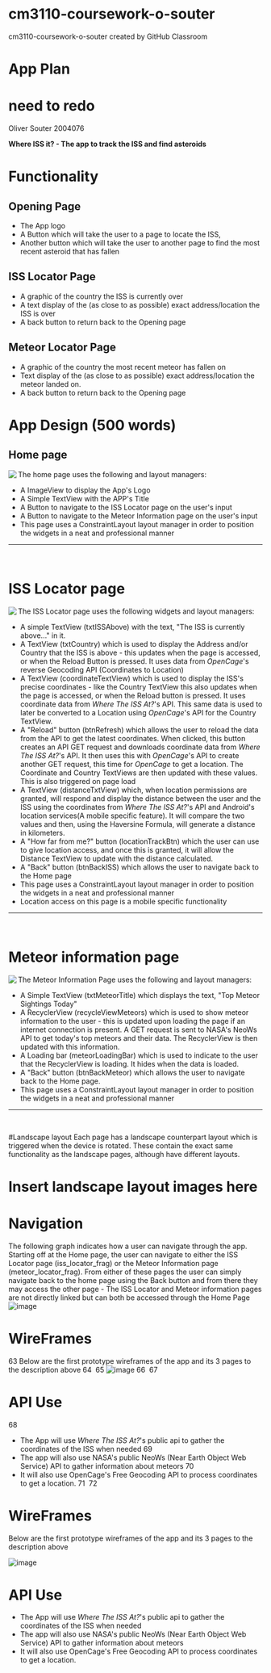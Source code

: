 # cm3110-coursework-o-souter
cm3110-coursework-o-souter created by GitHub Classroom

# App Plan
# need to redo
Oliver Souter 2004076

**Where ISS it? - The app to track the ISS and find asteroids**

# Functionality

## Opening Page
* The App logo
* A Button which will take the user to a page to locate the ISS, 
* Another button which will take the user to another page to find the most recent asteroid that has fallen

## ISS Locator Page
* A graphic of the country the ISS is currently over
* A text display of the (as close to as possible) exact address/location the ISS is over
* A back button to return back to the Opening page

## Meteor Locator Page
* A graphic of the country the most recent meteor has fallen on
* Text display of the (as close to as possible) exact address/location the meteor landed on.
* A back button to return back to the Opening page




# App Design (500 words)

## Home page

<image align="left" src="https://user-images.githubusercontent.com/73543366/205923412-a9fe51cb-d2fd-4ec0-8918-2164cc79f2b2.png"/>

The home page uses the following and layout managers:
* A ImageView to display the App's Logo
* A Simple TextView with the APP's Title
* A Button to navigate to the ISS Locator page on the user's input  
* A Button to navigate to the Meteor Information page on the user's input
* This page uses a ConstraintLayout layout manager in order to position the widgets in a neat and professional manner
---
<br clear="left">


# ISS Locator page

<image align="left" src="https://user-images.githubusercontent.com/73543366/205923407-6ff0a4cd-f466-413d-80f0-5a1891b5f92a.png"/>

The ISS Locator page uses the following widgets and layout managers:
* A simple TextView (txtISSAbove) with the text, "The ISS is currently above..." in it.
* A TextView (txtCountry) which is used to display the Address and/or Country that the ISS is above - this updates when the page is accessed, or when the Reload Button is pressed. It uses data from *OpenCage*'s reverse Geocoding API (Coordinates to Location)
* A TextView (coordinateTextView) which is used to display the ISS's precise coordinates - like the Country TextView this also updates when the page is accessed, or when the Reload button is pressed. It uses coordinate data from *Where The ISS At?*'s API. This same data is used to later be converted to a Location using *OpenCage*'s API for the Country TextView.
* A "Reload" button (btnRefresh) which allows the user to reload the data from the API to get the latest coordinates. When clicked, this button creates an API GET request and downloads coordinate data from *Where The ISS At?*'s API. It then uses this with *OpenCage*'s API to create another GET request, this time for *OpenCage* to get a location. The Coordinate and Country TextViews are then updated with these values. This is also triggered on page load
* A TextView (distanceTxtView) which, when location permissions are granted, will respond and display the distance between the user and the ISS using the coordinates from *Where The ISS At?*'s API and Android's location services(A mobile specific feature). It will compare the two values and then, using the Haversine Formula, will generate a distance in kilometers.
* A "How far from me?" button (locationTrackBtn) which the user can use to give location access, and once this is granted, it will allow the Distance TextView to update with the distance calculated.
* A "Back" button (btnBackISS) which allows the user to navigate back to the Home page
* This page uses a ConstraintLayout layout manager in order to position the widgets in a neat and professional manner
* Location access on this page is a mobile specific functionality
---
<br clear="left">

# Meteor information page

<image align="left" src="https://user-images.githubusercontent.com/73543366/205923409-f839e666-ee98-4af1-8c9f-ea5de9b53d9a.png"/>

The Meteor Information Page uses the following and layout managers:
* A Simple TextView (txtMeteorTitle) which displays the text, "Top Meteor Sightings Today"
* A RecyclerView (recycleViewMeteors) which is used to show meteor information to the user - this is updated upon loading the page if an internet connection is present. A GET request is sent to NASA's NeoWs API to get today's top meteors and their data. The RecyclerView is then updated with this information. 
* A Loading bar (meteorLoadingBar) which is used to indicate to the user that the RecyclerView is loading. It hides when the data is loaded.
* A "Back" button (btnBackMeteor) which allows the user to navigate back to the Home page.
* This page uses a ConstraintLayout layout manager in order to position the widgets in a neat and professional manner
---
<br clear="left">

#Landscape layout
Each page has a landscape counterpart layout which is triggered when the device is rotated. These contain the exact same functionality as the landscape pages, although have different layouts.

# Insert landscape layout images here

# Navigation
The following graph indicates how a user can navigate through the app. Starting off at the Home page, the user can navigate to either the ISS Locator page (iss_locator_frag) or the Meteor Information page (meteor_locator_frag).
From either of these pages the user can simply navigate back to the home page using the Back button and from there they may access the other page - The ISS Locator and Meteor information pages are not directly linked but can both be accessed through the Home Page
![image](https://user-images.githubusercontent.com/73543366/205931686-588d8952-64fc-4721-9886-ffb8f1491f8a.png)



# WireFrames
63
Below are the first prototype wireframes of the app and its 3 pages to the description above
64
​
65
![image](https://user-images.githubusercontent.com/73543366/198712846-4a850b3e-3573-4e87-b42a-fa2564df473a.png)
66
​
67
# API Use
68
* The App will use *Where The ISS At?*'s public api to gather the coordinates of the ISS when needed 
69
* The app will also use NASA's public NeoWs (Near Earth Object Web Service) API to gather information about meteors
70
* It will also use OpenCage's Free Geocoding API to process coordinates to get a location.
71
​
72
​
# WireFrames
Below are the first prototype wireframes of the app and its 3 pages to the description above

![image](https://user-images.githubusercontent.com/73543366/198712846-4a850b3e-3573-4e87-b42a-fa2564df473a.png)

# API Use
* The App will use *Where The ISS At?*'s public api to gather the coordinates of the ISS when needed 
* The app will also use NASA's public NeoWs (Near Earth Object Web Service) API to gather information about meteors
* It will also use OpenCage's Free Geocoding API to process coordinates to get a location.


